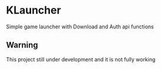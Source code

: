 # KLauncher
Simple game launcher with Download and Auth api functions


## Warning
This project still under development and it is not fully working
